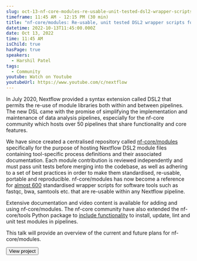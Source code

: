 ```yaml
---
slug: oct-13-nf-core-modules-re-usable-unit-tested-dsl2-wrapper-scripts-for-the-nextflow-community
timeframe: 11:45 AM - 12:15 PM (30 min)
title: "nf-core/modules: Re-usable, unit tested DSL2 wrapper scripts for the Nextflow community"
datetime: 2022-10-13T11:45:00.000Z
date: Oct 13, 2022
time: 11:45 AM
isChild: true
hasPage: true
speakers:
  - Harshil Patel
tags:
  - Community
youtube: Watch on Youtube
youtubeUrl: https://www.youtube.com/c/nextflow
---
```


In July 2020, Nextflow provided a syntax extension called DSL2 that permits the re-use of module libraries both within and between pipelines. The new DSL came with the promise of simplifying the implementation and maintenance of data analysis pipelines, especially for the nf-core community which hosts over 50 pipelines that share functionality and core features. 

We have since created a centralised repository called [nf-core/modules](https://github.com/nf-core/modules) specifically for the purpose of hosting Nextflow DSL2 module files containing tool-specific process definitions and their associated documentation. Each module contribution is reviewed independently and must pass unit tests before merging into the codebase, as well as adhering to a set of best practices in order to make them standardised, re-usable, portable and reproducible. nf-core/modules has now become a reference for [almost 600](https://nf-co.re/modules) standardised wrapper scripts for software tools such as fastqc, bwa, samtools etc. that are re-usable within any Nextflow pipeline.

Extensive documentation and video content is available for adding and using nf-core/modules. The nf-core community have also extended the nf-core/tools Python package to [include functionality](https://github.com/nf-core/tools#modules) to install, update, lint and unit test modules in pipelines.

This talk will provide an overview of the current and future plans for nf-core/modules.

<div>
  <Button to="https://nf-co.re/modules" variant="secondary" size="md" arrow>
    View project
  </Button>
</div>
